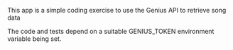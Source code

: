 This app is a simple coding exercise to use the Genius API to retrieve song data

The code and tests depend on a suitable GENIUS_TOKEN environment variable being set.